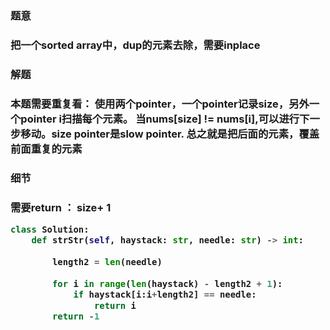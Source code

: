 <h3>题意<h3>
<p>把一个sorted array中，dup的元素去除，需要inplace<p>

<h3>解题<h3>
<p>本题需要重复看：
使用两个pointer，一个pointer记录size，另外一个pointer i扫描每个元素。
当nums[size] != nums[i],可以进行下一步移动。size pointer是slow pointer.
总之就是把后面的元素，覆盖前面重复的元素<p>


<h3>细节<h3>
<p>需要return ： size+ 1<p>


```python
class Solution:
    def strStr(self, haystack: str, needle: str) -> int:
        
        length2 = len(needle)
        
        for i in range(len(haystack) - length2 + 1):
            if haystack[i:i+length2] == needle:
                return i
        return -1
```
